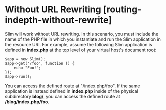 # Without URL Rewriting [routing-indepth-without-rewrite] #

Slim will work without URL rewriting. In this scenario, you must include the name of the PHP file in which you instantiate and run the Slim application in the resource URI. For example, assume the following Slim application is defined in **index.php** at the top level of your virtual host's document root:

    $app = new Slim();
    $app->get('/foo', function () {
        echo "Foo!";
    });
    $app->run();

You can access the defined route at "/index.php/foo". If the same application is instead defined in **index.php** inside of the physical subdirectory **blog/**, you can access the defined route at **/blog/index.php/foo**.